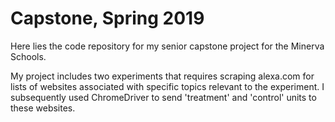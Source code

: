 # Capstone, Spring 2019

Here lies the code repository for my senior capstone project for the Minerva Schools.

My project includes two experiments that requires scraping alexa.com for lists of websites associated with specific topics relevant to the experiment. I subsequently used ChromeDriver to send 'treatment' and 'control' units to these websites. 
